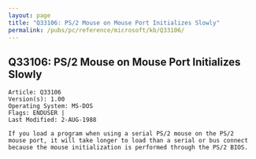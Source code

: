 ```yaml
---
layout: page
title: "Q33106: PS/2 Mouse on Mouse Port Initializes Slowly"
permalink: /pubs/pc/reference/microsoft/kb/Q33106/
---
```


## Q33106: PS/2 Mouse on Mouse Port Initializes Slowly

	Article: Q33106
	Version(s): 1.00
	Operating System: MS-DOS
	Flags: ENDUSER |
	Last Modified: 2-AUG-1988
	
	If you load a program when using a serial PS/2 mouse on the PS/2
	mouse port, it will take longer to load than a serial or bus connect
	because the mouse initialization is performed through the PS/2 BIOS.
